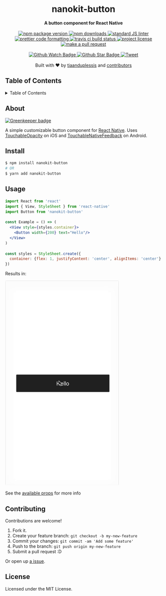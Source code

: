 <h1 align="center">nanokit-button</h1>
<div align="center">
  <strong>A button component for React Native</strong>
</div>
<br>
<div align="center">
  <a href="https://npmjs.org/package/nanokit-button">
    <img src="https://img.shields.io/npm/v/nanokit-button.svg?style=flat-square" alt="npm package version" />
  </a>
  <a href="https://npmjs.org/package/nanokit-button">
  <img src="https://img.shields.io/npm/dm/nanokit-button.svg?style=flat-square" alt="npm downloads" />
  </a>
  <a href="https://github.com/feross/standard">
    <img src="https://img.shields.io/badge/code%20style-standard-brightgreen.svg?style=flat-square" alt="standard JS linter" />
  </a>
  <a href="https://github.com/prettier/prettier">
    <img src="https://img.shields.io/badge/styled_with-prettier-ff69b4.svg?style=flat-square" alt="prettier code formatting" />
  </a>
  <a href="https://travis-ci.org/tiaanduplessis/nanokit-button">
    <img src="https://img.shields.io/travis/tiaanduplessis/nanokit-button.svg?style=flat-square" alt="travis ci build status" />
  </a>
  <a href="https://github.com/tiaanduplessis/nanokit-button/blob/master/LICENSE">
    <img src="https://img.shields.io/npm/l/nanokit-button.svg?style=flat-square" alt="project license" />
  </a>
  <a href="http://makeapullrequest.com">
    <img src="https://img.shields.io/badge/PRs-welcome-brightgreen.svg?style=flat-square" alt="make a pull request" />
  </a>
</div>
<br>
<div align="center">
  <a href="https://github.com/tiaanduplessis/nanokit-button/watchers">
    <img src="https://img.shields.io/github/watchers/tiaanduplessis/nanokit-button.svg?style=social" alt="Github Watch Badge" />
  </a>
  <a href="https://github.com/tiaanduplessis/nanokit-button/stargazers">
    <img src="https://img.shields.io/github/stars/tiaanduplessis/nanokit-button.svg?style=social" alt="Github Star Badge" />
  </a>
  <a href="https://twitter.com/intent/tweet?text=Check%20out%20nanokit-button!%20https://github.com/tiaanduplessis/nanokit-button%20%F0%9F%91%8D">
    <img src="https://img.shields.io/twitter/url/https/github.com/tiaanduplessis/nanokit-button.svg?style=social" alt="Tweet" />
  </a>
</div>
<br>
<div align="center">
  Built with ❤︎ by <a href="https://github.com/tiaanduplessis">tiaanduplessis</a> and <a href="https://github.com/tiaanduplessis/nanokit-button/contributors">contributors</a>
</div>

<h2>Table of Contents</h2>
<details>
  <summary>Table of Contents</summary>
  <li><a href="#about">About</a></li>
  <li><a href="#install">Install</a></li>
  <li><a href="#usage">Usage</a></li>
  <li><a href="#contribute">Contribute</a></li>
  <li><a href="#license">License</a></li>
</details>

## About

[![Greenkeeper badge](https://badges.greenkeeper.io/tiaanduplessis/nanokit-button.svg)](https://greenkeeper.io/)

A simple customizable button component for [React Native](https://facebook.github.io/react-native/). Uses [TouchableOpacity](https://facebook.github.io/react-native/docs/touchableopacity.html) on iOS and [TouchableNativeFeedback](https://facebook.github.io/react-native/docs/touchablenativefeedback.html) on Android.

## Install

```sh
$ npm install nanokit-button
# OR
$ yarn add nanokit-button
```

## Usage

```jsx
import React from 'react'
import { View, StyleSheet } from 'react-native'
import Button from 'nanokit-button'

const Example = () => (
  <View style={styles.container}>
    <Button width={200} text="Hello"/>
  </View>
)

const styles = StyleSheet.create({
  container: {flex: 1, justifyContent: 'center', alignItems: 'center'}
})
```

Results in:

<img src="example-ios.gif" alt="example">

See the [available props](index.js) for more info

## Contributing

Contributions are welcome!

1. Fork it.
2. Create your feature branch: `git checkout -b my-new-feature`
3. Commit your changes: `git commit -am 'Add some feature'`
4. Push to the branch: `git push origin my-new-feature`
5. Submit a pull request :D

Or open up [a issue](https://github.com/tiaanduplessis/nanokit-button/issues).

## License

Licensed under the MIT License.
